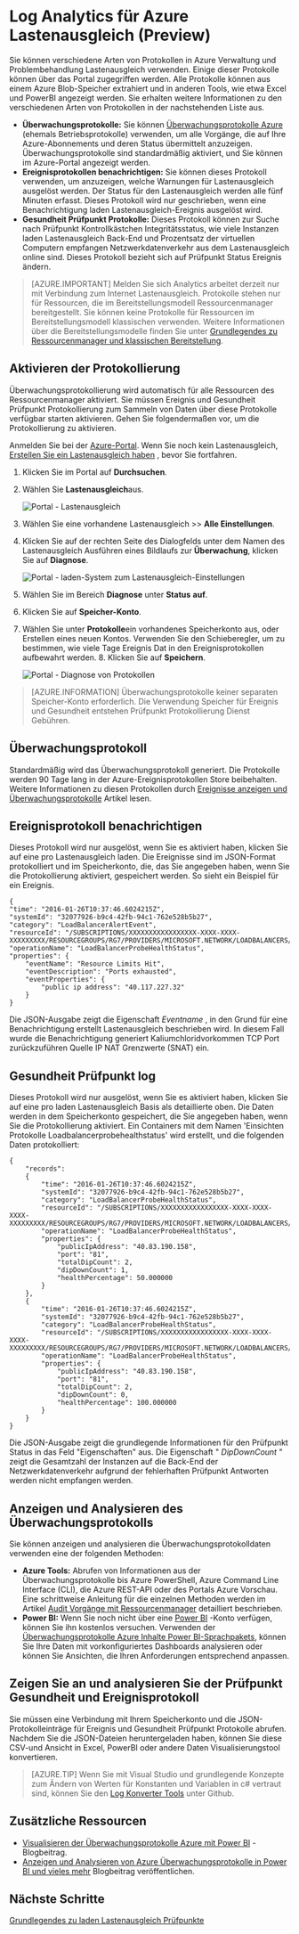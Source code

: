 <properties
   pageTitle="Überwachen von Vorgängen, Ereignisse und Indikatoren für Lastenausgleich | Microsoft Azure"
   description="Informationen Sie zum Aktivieren von Ereignissen benachrichtigen und Gesundheit Status Protokollierung für Lastenausgleich Azure Prüfpunkt"
   services="load-balancer"
   documentationCenter="na"
   authors="sdwheeler"
   manager="carmonm"
   editor="tysonn"
   tags="azure-resource-manager"
/>
<tags
   ms.service="load-balancer"
   ms.devlang="na"
   ms.topic="article"
   ms.tgt_pltfrm="na"
   ms.workload="infrastructure-services"
   ms.date="10/24/2016"
   ms.author="sewhee" />

# <a name="log-analytics-for-azure-load-balancer-preview"></a>Log Analytics für Azure Lastenausgleich (Preview)

Sie können verschiedene Arten von Protokollen in Azure Verwaltung und Problembehandlung Lastenausgleich verwenden. Einige dieser Protokolle können über das Portal zugegriffen werden. Alle Protokolle können aus einem Azure Blob-Speicher extrahiert und in anderen Tools, wie etwa Excel und PowerBI angezeigt werden. Sie erhalten weitere Informationen zu den verschiedenen Arten von Protokollen in der nachstehenden Liste aus.

- **Überwachungsprotokolle:** Sie können [Überwachungsprotokolle Azure](../../articles/monitoring-and-diagnostics/insights-debugging-with-events.md) (ehemals Betriebsprotokolle) verwenden, um alle Vorgänge, die auf Ihre Azure-Abonnements und deren Status übermittelt anzuzeigen. Überwachungsprotokolle sind standardmäßig aktiviert, und Sie können im Azure-Portal angezeigt werden.
- **Ereignisprotokollen benachrichtigen:** Sie können dieses Protokoll verwenden, um anzuzeigen, welche Warnungen für Lastenausgleich ausgelöst werden. Der Status für den Lastenausgleich werden alle fünf Minuten erfasst. Dieses Protokoll wird nur geschrieben, wenn eine Benachrichtigung laden Lastenausgleich-Ereignis ausgelöst wird.
- **Gesundheit Prüfpunkt Protokolle:** Dieses Protokoll können zur Suche nach Prüfpunkt Kontrollkästchen Integritätsstatus, wie viele Instanzen laden Lastenausgleich Back-End und Prozentsatz der virtuellen Computern empfangen Netzwerkdatenverkehr aus dem Lastenausgleich online sind. Dieses Protokoll bezieht sich auf Prüfpunkt Status Ereignis ändern.

>[AZURE.IMPORTANT] Melden Sie sich Analytics arbeitet derzeit nur mit Verbindung zum Internet Lastenausgleich. Protokolle stehen nur für Ressourcen, die im Bereitstellungsmodell Ressourcenmanager bereitgestellt. Sie können keine Protokolle für Ressourcen im Bereitstellungsmodell klassischen verwenden. Weitere Informationen über die Bereitstellungsmodelle finden Sie unter [Grundlegendes zu Ressourcenmanager und klassischen Bereitstellung](../../articles/resource-manager-deployment-model.md).

## <a name="enable-logging"></a>Aktivieren der Protokollierung

Überwachungsprotokollierung wird automatisch für alle Ressourcen des Ressourcenmanager aktiviert. Sie müssen Ereignis und Gesundheit Prüfpunkt Protokollierung zum Sammeln von Daten über diese Protokolle verfügbar starten aktivieren. Gehen Sie folgendermaßen vor, um die Protokollierung zu aktivieren.

Anmelden Sie bei der [Azure-Portal](http://portal.azure.com). Wenn Sie noch kein Lastenausgleich, [Erstellen Sie ein Lastenausgleich haben](load-balancer-get-started-internet-arm-ps.md) , bevor Sie fortfahren.

1. Klicken Sie im Portal auf **Durchsuchen**.
2. Wählen Sie **Lastenausgleich**aus.

    ![Portal - Lastenausgleich](./media/load-balancer-monitor-log/load-balancer-browse.png)

3. Wählen Sie eine vorhandene Lastenausgleich >> **Alle Einstellungen**.
4. Klicken Sie auf der rechten Seite des Dialogfelds unter dem Namen des Lastenausgleich Ausführen eines Bildlaufs zur **Überwachung**, klicken Sie auf **Diagnose**.

    ![Portal - laden-System zum Lastenausgleich-Einstellungen](./media/load-balancer-monitor-log/load-balancer-settings.png)

5. Wählen Sie im Bereich **Diagnose** unter **Status** **auf**.
6. Klicken Sie auf **Speicher-Konto**.
7. Wählen Sie unter **Protokolle**ein vorhandenes Speicherkonto aus, oder Erstellen eines neuen Kontos. Verwenden Sie den Schieberegler, um zu bestimmen, wie viele Tage Ereignis Dat in den Ereignisprotokollen aufbewahrt werden. 8. Klicken Sie auf **Speichern**.

    ![Portal - Diagnose von Protokollen](./media/load-balancer-monitor-log/load-balancer-diagnostics.png)

>[AZURE.INFORMATION] Überwachungsprotokolle keiner separaten Speicher-Konto erforderlich. Die Verwendung Speicher für Ereignis und Gesundheit entstehen Prüfpunkt Protokollierung Dienst Gebühren.

## <a name="audit-log"></a>Überwachungsprotokoll

Standardmäßig wird das Überwachungsprotokoll generiert. Die Protokolle werden 90 Tage lang in der Azure-Ereignisprotokollen Store beibehalten. Weitere Informationen zu diesen Protokollen durch [Ereignisse anzeigen und Überwachungsprotokolle](../../articles/monitoring-and-diagnostics/insights-debugging-with-events.md) Artikel lesen.

## <a name="alert-event-log"></a>Ereignisprotokoll benachrichtigen

Dieses Protokoll wird nur ausgelöst, wenn Sie es aktiviert haben, klicken Sie auf eine pro Lastenausgleich laden. Die Ereignisse sind im JSON-Format protokolliert und im Speicherkonto, die, das Sie angegeben haben, wenn Sie die Protokollierung aktiviert, gespeichert werden. So sieht ein Beispiel für ein Ereignis.

    {
    "time": "2016-01-26T10:37:46.6024215Z",
    "systemId": "32077926-b9c4-42fb-94c1-762e528b5b27",
    "category": "LoadBalancerAlertEvent",
    "resourceId": "/SUBSCRIPTIONS/XXXXXXXXXXXXXXXXX-XXXX-XXXX-XXXXXXXXX/RESOURCEGROUPS/RG7/PROVIDERS/MICROSOFT.NETWORK/LOADBALANCERS/WWEBLB",
    "operationName": "LoadBalancerProbeHealthStatus",
    "properties": {
        "eventName": "Resource Limits Hit",
        "eventDescription": "Ports exhausted",
        "eventProperties": {
            "public ip address": "40.117.227.32"
        }
    }

Die JSON-Ausgabe zeigt die Eigenschaft *Eventname* , in den Grund für eine Benachrichtigung erstellt Lastenausgleich beschrieben wird. In diesem Fall wurde die Benachrichtigung generiert Kaliumchloridvorkommen TCP Port zurückzuführen Quelle IP NAT Grenzwerte (SNAT) ein.

## <a name="health-probe-log"></a>Gesundheit Prüfpunkt log

Dieses Protokoll wird nur ausgelöst, wenn Sie es aktiviert haben, klicken Sie auf eine pro laden Lastenausgleich Basis als detaillierte oben. Die Daten werden in dem Speicherkonto gespeichert, die Sie angegeben haben, wenn Sie die Protokollierung aktiviert. Ein Containers mit dem Namen 'Einsichten Protokolle Loadbalancerprobehealthstatus' wird erstellt, und die folgenden Daten protokolliert:

    {
        "records":
        {
            "time": "2016-01-26T10:37:46.6024215Z",
            "systemId": "32077926-b9c4-42fb-94c1-762e528b5b27",
            "category": "LoadBalancerProbeHealthStatus",
            "resourceId": "/SUBSCRIPTIONS/XXXXXXXXXXXXXXXXX-XXXX-XXXX-XXXX-XXXXXXXXX/RESOURCEGROUPS/RG7/PROVIDERS/MICROSOFT.NETWORK/LOADBALANCERS/WWEBLB",
            "operationName": "LoadBalancerProbeHealthStatus",
            "properties": {
                "publicIpAddress": "40.83.190.158",
                "port": "81",
                "totalDipCount": 2,
                "dipDownCount": 1,
                "healthPercentage": 50.000000
            }
        },
        {
            "time": "2016-01-26T10:37:46.6024215Z",
            "systemId": "32077926-b9c4-42fb-94c1-762e528b5b27",
            "category": "LoadBalancerProbeHealthStatus",
            "resourceId": "/SUBSCRIPTIONS/XXXXXXXXXXXXXXXXX-XXXX-XXXX-XXXX-XXXXXXXXX/RESOURCEGROUPS/RG7/PROVIDERS/MICROSOFT.NETWORK/LOADBALANCERS/WWEBLB",
            "operationName": "LoadBalancerProbeHealthStatus",
            "properties": {
                "publicIpAddress": "40.83.190.158",
                "port": "81",
                "totalDipCount": 2,
                "dipDownCount": 0,
                "healthPercentage": 100.000000
            }
        }
    }

Die JSON-Ausgabe zeigt die grundlegende Informationen für den Prüfpunkt Status in das Feld "Eigenschaften" aus. Die Eigenschaft " *DipDownCount* " zeigt die Gesamtzahl der Instanzen auf die Back-End der Netzwerkdatenverkehr aufgrund der fehlerhaften Prüfpunkt Antworten werden nicht empfangen werden.

## <a name="view-and-analyze-the-audit-log"></a>Anzeigen und Analysieren des Überwachungsprotokolls

Sie können anzeigen und analysieren die Überwachungsprotokolldaten verwenden eine der folgenden Methoden:

- **Azure Tools:** Abrufen von Informationen aus der Überwachungsprotokolle bis Azure PowerShell, Azure Command Line Interface (CLI), die Azure REST-API oder des Portals Azure Vorschau. Eine schrittweise Anleitung für die einzelnen Methoden werden im Artikel [Audit Vorgänge mit Ressourcenmanager](../../articles/resource-group-audit.md) detailliert beschrieben.
- **Power BI:** Wenn Sie noch nicht über eine [Power BI](https://powerbi.microsoft.com/pricing) -Konto verfügen, können Sie ihn kostenlos versuchen. Verwenden der [Überwachungsprotokolle Azure Inhalte Power BI-Sprachpakets](https://powerbi.microsoft.com/documentation/powerbi-content-pack-azure-audit-logs), können Sie Ihre Daten mit vorkonfiguriertes Dashboards analysieren oder können Sie Ansichten, die Ihren Anforderungen entsprechend anpassen.

## <a name="view-and-analyze-the-health-probe-and-event-log"></a>Zeigen Sie an und analysieren Sie der Prüfpunkt Gesundheit und Ereignisprotokoll

Sie müssen eine Verbindung mit Ihrem Speicherkonto und die JSON-Protokolleinträge für Ereignis und Gesundheit Prüfpunkt Protokolle abrufen. Nachdem Sie die JSON-Dateien heruntergeladen haben, können Sie diese CSV-und Ansicht in Excel, PowerBI oder andere Daten Visualisierungstool konvertieren.

>[AZURE.TIP] Wenn Sie mit Visual Studio und grundlegende Konzepte zum Ändern von Werten für Konstanten und Variablen in c# vertraut sind, können Sie den [Log Konverter Tools](https://github.com/Azure-Samples/networking-dotnet-log-converter) unter Github.

## <a name="additional-resources"></a>Zusätzliche Ressourcen

- [Visualisieren der Überwachungsprotokolle Azure mit Power BI](http://blogs.msdn.com/b/powerbi/archive/2015/09/30/monitor-azure-audit-logs-with-power-bi.aspx) -Blogbeitrag.
- [Anzeigen und Analysieren von Azure Überwachungsprotokolle in Power BI und vieles mehr](https://azure.microsoft.com/blog/analyze-azure-audit-logs-in-powerbi-more/) Blogbeitrag veröffentlichen.

## <a name="next-steps"></a>Nächste Schritte

[Grundlegendes zu laden Lastenausgleich Prüfpunkte](load-balancer-custom-probe-overview.md)
